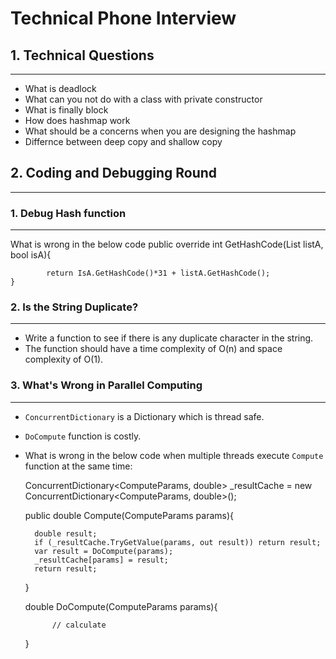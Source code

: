 # Technical Phone Interview

## 1. Technical Questions
-----
- What is deadlock
- What can you not do with a class with private constructor
- What is finally block
- How does hashmap work
- What should be a concerns when you are designing the hashmap
- Differnce between deep copy and shallow copy


## 2. Coding and Debugging Round
-----

### 1. Debug Hash function
--------------------------
What is wrong in the below code
	public override int GetHashCode(List<string> listA, bool isA){

			return IsA.GetHashCode()*31 + listA.GetHashCode();
	}



### 2. Is the String Duplicate?
--------------------------
- Write a function to see if there is any duplicate character in the string.     
- The function should have a time complexity of O(n) and space complexity of O(1).    
	 


### 3. What's Wrong in Parallel Computing
--------------------------
- `ConcurrentDictionary` is a Dictionary which is thread safe.
- `DoCompute` function is costly.
- What is wrong in the below code when multiple threads execute `Compute` function at the same time:

		
	ConcurrentDictionary<ComputeParams, double> _resultCache = new ConcurrentDictionary<ComputeParams, double>();

	public double Compute(ComputeParams params){

		double result;
		if (_resultCache.TryGetValue(params, out result)) return result;
		var result = DoCompute(params);
		_resultCache[params] = result;
		return result;
	}

	double DoCompute(ComputeParams params){

			// calculate
	}
